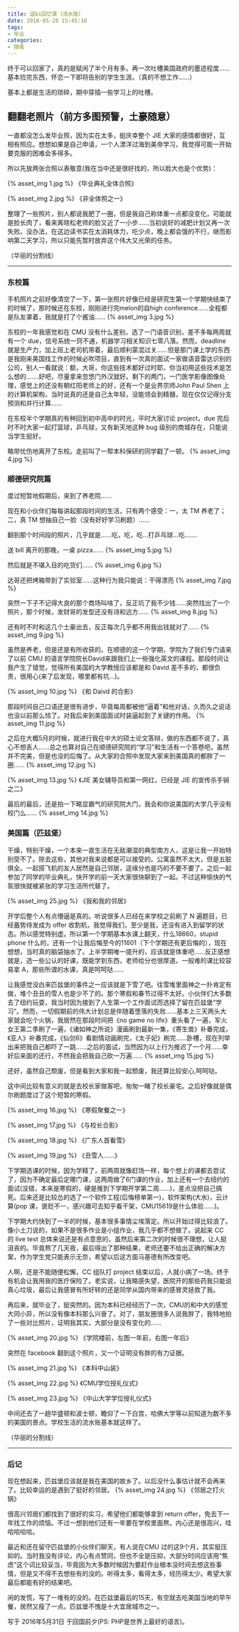```yaml
---
title: 逗bi回忆录（流水账）
date: 2016-05-28 15:45:10
tags:
- 毕业
categories:
- 随笔
---
```


终于可以回家了，真的是赋闲了半个月有多。再一次吐槽美国政府的墨迹程度......基本捡完东西，怀恋一下即将告别的学生生涯。（真的不想工作......）

基本上都是生活的琐碎，期中穿插一些学习上的吐槽。

<!--more-->

## 翻翻老照片（前方多图预警，土豪随意）

一直都没怎么发毕业照，因为实在太多，挺庆幸整个 JIE 大家的感情都很好，互相有照应。想想如果是自己申请，一个人漂洋过海到美帝学习，我觉得可能一开始要克服的困难会多得多。

所以先放两张合照以表敬意(我在当中还是很好找的，所以脸大也是个优势)：

{% asset_img 1.jpg %}
《毕业典礼全体合照》


{% asset_img 2.jpg %}
《非全体照之一》

整理了一些照片，别人都说我肥了一圈，但是我自己称体重一点都没变化，可能就是脸长肉了，看来离晓松老师的脸又近了一小步......当初说好的减肥计划又再一次失败。没办法，在这边读书实在太消耗体力，吃少点，晚上都会饿的不行，继而影响第二天学习，所以只能先暂时放弃这个伟大又光荣的任务。

（华丽的分割线）

***

### 东校篇

手机照片之前好像清空了一下，第一张照片好像已经是研究生第一个学期快结束了的时候了，那时候还在东校，刚刚进行完melon的自high conference......全程都是队友罩着，我就是打了个酱油......
{% asset_img 3.jpg %} 

东校的一年我感觉和在 CMU 没有什么差别，选了一门语音识别，差不多每两周就有一个 due，信号系统一窍不通，机器学习相关知识七零八落。然而，deadline 就是生产力，加上班上老司机带着，最后顺利蒙混过关......但是那门课上学的东西是我刚来美国找工作的时候必吹项目，直到有一次真的面试一家做语音雷达识别的公司，别人一看就说：额，大哥，你这些技术都好过时耶，你当初用这些技术是怎么想的.......好吧，尽量拿来忽悠门外汉就好。剩下的两门，一门医学影像图像处理，感觉上的还没有朝红阳老师上的好，还有一个是业界宗师John Paul Shen 上的计算机架构，当时说真的还是自己太年轻，没能领会到精髓，现在仅仅记得分支预测和并行计算......

在东校半个学期真的有种回到初中高中的时光，平时大家讨论 project，due 完后时不时大家一起打篮球，乒乓球，又有新天地这种 bug 级别的商城存在，只能说当学生挺好。

略带忧伤地离开了东校。走前叫了一帮本科保研的同学戳了一顿。
{% asset_img 4.jpg %} 

### 顺德研究院篇

度过短暂地假期后，来到了养老院......

现在和小伙伴们每每讲起那段时间的生活，只有两个感受：一，太 TM 养老了；二，真 TM 想抽自己一脸（没有好好学习刷题）......

翻到那个时间段的照片，几乎就是......吃，吃，吃...打乒乓球...吃.......

送 bill 离开的那晚，一桌 pizza......
{% asset_img 5.jpg %}

然后就是不堪入目的吃货们......
{% asset_img 6.jpg %}

达哥还把烤箱带到了实验室......这种行为我只能说：干得漂亮
{% asset_img 7.jpg %}

突然一下子不记得大良的那个商场叫啥了，反正坑了我不少钱......突然找出了一个照片，那个时候，发财哥的发型还没有诗和远方......
{% asset_img 8.jpg %}

还有时不时和这几个土豪出去，反正每次几乎都不用我出钱就对了......
{% asset_img 9.jpg %}

虽然是养老，但是还是有所收获的。在顺德的这一个学期，学院为了我们专门请来了以前 CMU 的语言学院院长David来跟我们上一些强化英文的课程。那段时间让我产生了错觉，觉得所有美国的大学教授应该都是和 David 差不多的，都很负责，很用心(来了后发现，哪里都有坑...)。

{% asset_img 10.jpg %}
《和 Daivd 的合影》

那段时间自己口语还是很有进步，毕竟每周都被他“逼着”和他对话，久而久之说话也没以前那么怵了。对我后来到美国面试时装逼起到了关键的作用。
{% asset_img 11.jpg %}

之后在大概5月的时候，就进行我在中大的硕士论文答辩，做的东西都不说了，真心不想丢人......总之也算对自己在顺德研究院的“学习”和生活有一个答卷吧，虽然并不完美，但是也没的后悔了。从大家的合照中发现大家来到美国真的都胖了一圈......
{% asset_img 12.jpg %}

{% asset_img 13.jpg %}
《JIE 美女辅导员和第一网红，已经是 JIE 的宣传杀手锏之二》

最后的最后，还是拍一下略显霸气的研究院大门，我会和你说美国的大学几乎没有校门么......
{% asset_img 14.jpg %}

### 美国篇（匹兹堡）

干燥，特别干燥，一个本来一直生活在无敌潮湿的典型南方人，这是让我一开始特别受不了。除去这些，其他对我来说都是可以接受的。公寓虽然不太大，但是五脏俱全。一起搭飞机的友人居然是自己邻居，这缘分也是巧的不要不要了。之后一起参加了同学的毕业典礼，快开学的前一天大家很快聊到了一起。不过这种愉快的气氛很快就被紧张的学习生活所代替了。

{% asset_img 25.jpg %}
《我和我的邻居》

开学后整个人有点懵逼是真的。听说很多人已经在来学校之前刷了 N 遍题目，已经蓄势待发成为 offer 收割机，我觉得我们，至少是我，还没有进入到留学的状态。所以感觉特别虚。所以第一个学期基本水课上翻天，什么18660，stupid phone 什么的，还有一个让我后悔至今的11601（下个学期还有更后悔的），现在想想，当时真的脑袋抽水了。上半学期唯一提升的，应该就是体重吧......反正感想就是，选一些公认的好课，既能学到东西，老师给分也很厚道。一般难的课比较容易拿 A，那些所谓的水课，真是呵呵哒......

让我感觉没白来匹兹堡的事件之一应该就是下雪了吧。往雪堆里面神之一扑肯定有做，堆个丑丑的雪人也是少不了的。那个寒假和春节过得不太好。小伙伴们大多数去了纽约玩耍，我当时因为接到了人生第一个工作面试而选择了留在匹兹堡“学习”。然而，一切假期前的伟大计划总是伴随着堕落的失败......基本上三天两头大家就会吃个火锅，我居然在那段时间把《no game no life》重头看了一遍，军火女王第二季刷了一遍，《诸如神之所说》漫画刷到最新一集，《寄生兽》补番完成，《亚人》补番完成，《仙剑6》看剧情动画刷完，《太子妃》刷完......卧槽，现在列举出来把我自己都吓了一跳......之后的面试，当然因为以上行为推迟了一个月......幸好后来面的还行，不然我会把我自己砍一万遍......
{% asset_img 15.jpg %}

还好，虽然自己颓废，但是看到大家和我一起颓废，我还算比较安心,呵呵哒。

这中间比较有意义的就是去校长家做客吧，匆匆一睹了校长豪宅。之后好像就是偶尔刷题度过了这个短暂的寒假。

{% asset_img 16.jpg %}
《寒假聚餐之一》

{% asset_img 17.jpg %}
《与校长合影》

{% asset_img 18.jpg %}
《广东人首看雪》

{% asset_img 19.jpg %}
《丑雪人......》

下学期选课的时候，因为学精了，前两周就像赶场一样，每个想上的课都去尝试了，因为不确定最后定哪门课，这两周做了6门课的作业，加上还有一个去纽约的面试(没错，本来是寒假的，硬是推到下学期开学第二周......)，差点没把自己搞死。后来还是比较怂的选了一个软件工程(后悔榜单第一)，软件架构(大水)，云计算(pop 课，褒贬不一，感兴趣可去知乎看干架，CMU15619是什么体验......)。

下学期大约快到了一半的时候，基本很多事情尘埃落定。所以开始过得比较浪了。像小土刀说的，如果不是很多作业是小组作业，我几乎都不想做了。说起来 CC 的 live test 总体来说还是有点意思的，虽然后来第二次的时候很不理想，让人挺沮丧的。毕竟熬了几天夜，最后得出了那种结果，老师还要不给出正确的解决方案，作为学生党只能表示无奈，希望以后这方面马基德有所改变吧。

人啊，还是不能随便松懈，CC 组队打 project 结束以后，人就小病了一场。终于有机会让我用我的医疗保险了。老实说，让我略感失望，医院开的那些药我只能说真心垃圾，最后让我感冒有所好转的还是同学从国内带来的感冒灵拯救了我。

再后来，就毕业了，挺突然的。因为本科已经经历了一次，CMU的和中大的感觉大同小异，所以没有像本科那么兴奋了。对了，朋友圈很多人说我胖了，我特地拍了一些对比照片，证明我其实，大部分是没有变化的......

{% asset_img 20.jpg %}
《学院楼前，左图一年前，右图一年后》

突然在 facebook 翻到这个照片，又一个证明没有胖的有力证据。

{% asset_img 21.jpg %}
《本科中山装》

{% asset_img 22.jpg %}
《CMU学位授礼仪式》

{% asset_img 23.jpg %}
《中山大学学位授礼仪式》

中间还去了一趟华盛顿和波士顿，瞻仰了一下白宫，哈佛大学等以前知道为数不多的美国的景点。学校生活的流水账基本就这样了。

（华丽的分割线）

***

### 后记

现在想起来，匹兹堡应该就是我在美国的故乡了。以后没什么事估计就不会再来了。比较幸运的是遇到了挺好的邻居。
{% asset_img 24.jpg %}
《邻居之打火锅》

很高兴邻居们都找到了很好的实习，希望他们都能够拿到 return offer，免去下一年找工作的烦恼。不过一想到他们还有一年要在学校里面熬，内心还是很高兴，哇哈哈哈哈。

最近和还在留守匹兹堡的小伙伴们聊天，有人说在CMU 过的这9个月，其实挺压抑的。当时我没有评论，内心有点赞同，但也不全是压抑，大部分时间应该用“焦虑”这个词比较妥当，毕竟因为大多数时候因为要赶作业根本没时间去想这些事情，但是又不得不去想些有的没的。听得太多，看得太多，经历得太少。希望大家最后都能有好的结果吧。

闲的发慌，写了一堆有的没的。在匹兹堡最后的15天，有空就去吃美国当地的早午餐，居然又瘦了一点。匹兹堡不愧是十大宜居城市之一。

写于 2016年5月31日 于回国前夕(PS: PHP是世界上最好的语言)。




